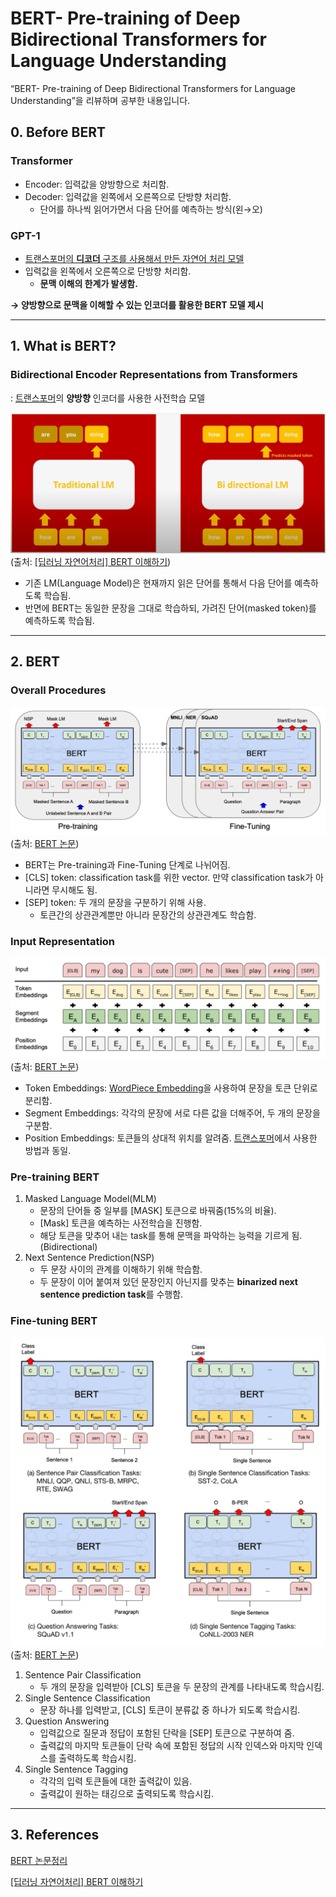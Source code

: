 # BERT- Pre-training of Deep Bidirectional Transformers for Language Understanding

“BERT- Pre-training of Deep Bidirectional Transformers for Language Understanding”을 리뷰하며 공부한 내용입니다.

## 0. Before BERT

### Transformer

- Encoder: 입력값을 양방향으로 처리함.
- Decoder: 입력값을 왼쪽에서 오른쪽으로 단방향 처리함.
    - 단어를 하나씩 읽어가면서 다음 단어를 예측하는 방식(왼→오)

### GPT-1

- [트랜스포머의 **디코더** 구조를 사용해서 만든 자연어 처리 모델](https://github.com/hngyb/NLP-Paper-Review/tree/master/GPT)
- 입력값을 왼쪽에서 오른쪽으로 단방향 처리함.
    - **문맥 이해의 한계가 발생함.**

**→ 양방향으로 문맥을 이해할 수 있는 인코더를 활용한 BERT 모델 제시**

---

## 1. What is BERT?

### Bidirectional Encoder Representations from Transformers

: [트랜스포머](%5Bhttps://github.com/hngyb/NLP-Paper-Review/tree/master/Transformer%5D(https://github.com/hngyb/NLP-Paper-Review/tree/master/Transformer))의 **양방향** 인코더를 사용한 사전학습 모델

![BERT-%20Pre-training%20of%20Deep%20Bidirectional%20Transform%2056f43cf923e5461ca596620523b63cbf/Untitled.png](images/Untitled.png)
(출처: [[딥러닝 자연어처리] BERT 이해하기](https://www.youtube.com/watch?v=30SvdoA6ApE))

- 기존 LM(Language Model)은 현재까지 읽은 단어를 통해서 다음 단어를 예측하도록 학습됨.
- 반면에 BERT는 동일한 문장을 그대로 학습하되, 가려진 단어(masked token)를 예측하도록 학습됨.

---

## 2. BERT

### Overall Procedures

![BERT-%20Pre-training%20of%20Deep%20Bidirectional%20Transform%2056f43cf923e5461ca596620523b63cbf/Untitled%201.png](images/Untitled%201.png)
(출처: [BERT 논문](https://arxiv.org/abs/1810.04805))

- BERT는 Pre-training과 Fine-Tuning 단계로 나뉘어짐.
- [CLS] token: classification task를 위한 vector. 만약 classification task가 아니라면 무시해도 됨.
- [SEP] token: 두 개의 문장을 구분하기 위해 사용.
    - 토큰간의 상관관계뿐만 아니라 문장간의 상관관계도 학습함.

### Input Representation

![BERT-%20Pre-training%20of%20Deep%20Bidirectional%20Transform%2056f43cf923e5461ca596620523b63cbf/Untitled%202.png](images/Untitled%202.png)
(출처: [BERT 논문](https://arxiv.org/abs/1810.04805))


- Token Embeddings: [WordPiece Embedding]([https://arxiv.org/abs/1609.08144](https://arxiv.org/abs/1609.08144))을 사용하여 문장을 토큰 단위로 분리함.
- Segment Embeddings: 각각의 문장에 서로 다른 값을 더해주어, 두 개의 문장을 구분함.
- Position Embeddings: 토큰들의 상대적 위치를 알려줌. [트랜스포머]([https://github.com/hngyb/NLP-Paper-Review/tree/master/Transformer](https://github.com/hngyb/NLP-Paper-Review/tree/master/Transformer))에서 사용한 방법과 동일.

### Pre-training BERT

1. Masked Language Model(MLM)
    - 문장의 단어들 중 일부를 [MASK] 토큰으로 바꿔줌(15%의 비율).
    - [Mask] 토큰을 예측하는 사전학습을 진행함.
    - 해당 토큰을 맞추어 내는 task를 통해 문맥을 파악하는 능력을 기르게 됨. (Bidirectional)
2. Next Sentence Prediction(NSP)
    - 두 문장 사이의 관계를 이해하기 위해 학습함.
    - 두 문장이 이어 붙여져 있던 문장인지 아닌지를 맞추는 **binarized next sentence prediction task**를 수행함.

### Fine-tuning BERT

![BERT-%20Pre-training%20of%20Deep%20Bidirectional%20Transform%2056f43cf923e5461ca596620523b63cbf/Untitled%203.png](images/Untitled%203.png)
(출처: [BERT 논문](https://arxiv.org/abs/1810.04805))


1. Sentence Pair Classification
    - 두 개의 문장을 입력받아 [CLS] 토큰을 두 문장의 관계를 나타내도록 학습시킴.
2. Single Sentence Classification
    - 문장 하나를 입력받고, [CLS] 토큰이 분류값 중 하나가 되도록 학습시킴.
3. Question Answering
    - 입력값으로 질문과 정답이 포함된 단락을 [SEP] 토큰으로 구분하여 줌.
    - 출력값의 마지막 토큰들이 단락 속에 포함된 정답의 시작 인덱스와 마지막 인덱스를 출력하도록 학습시킴.
4. Single Sentence Tagging
    - 각각의 입력 토큰들에 대한 출력값이 있음.
    - 출력값이 원하는 태깅으로 출력되도록 학습시킴.

---

## 3. References

[BERT 논문정리](https://tmaxai.github.io/post/BERT/)

[[딥러닝 자연어처리] BERT 이해하기](https://www.youtube.com/watch?v=30SvdoA6ApE)